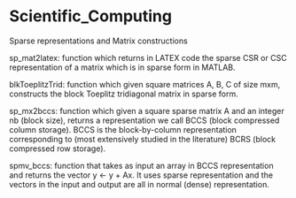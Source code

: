 # Scientific_Computing
Sparse representations and Matrix constructions

sp_mat2latex: function which returns in LATEX code the sparse CSR or CSC representation of a matrix which is in sparse form in MATLAB.

blkToeplitzTrid: function which given square matrices A, B, C of size mxm, constructs the block Toeplitz tridiagonal matrix in sparse form.

sp_mx2bccs: function which given a square sparse matrix A and an integer nb (block size), returns a representation we call BCCS (block compressed column storage). BCCS is the block-by-column representation corresponding to (most extensively studied in the literature) BCRS (block compressed row storage).

spmv_bccs: function that takes as input an array in BCCS representation and returns the vector 
y <- y + Ax. It uses sparse representation and the vectors in the input and output are all in normal (dense) representation.

